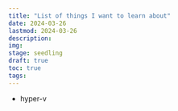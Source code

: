 ```yaml
---
title: "List of things I want to learn about"
date: 2024-03-26 
lastmod: 2024-03-26 
description: 
img: 
stage: seedling
draft: true
toc: true
tags:
---
```


- hyper-v

